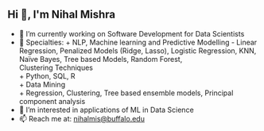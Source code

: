 ## Hi 👋, I'm Nihal Mishra


- 🔭  I’m currently working on Software Development for Data Scientists
- 🌱 Specialties:
      + NLP, Machine learning and Predictive Modelling - Linear Regression, Penalized Models (Ridge, Lasso), Logistic Regression, KNN, Naïve Bayes, Tree based Models, Random Forest,    
        Clustering Techniques <br>
      + Python, SQL, R <br>
      + Data Mining <br>
      + Regression, Clustering, Tree based ensemble models, Principal component analysis <br>
- 👯 I’m interested in applications of ML in Data Science
- 📫 Reach me at: nihalmis@buffalo.edu



